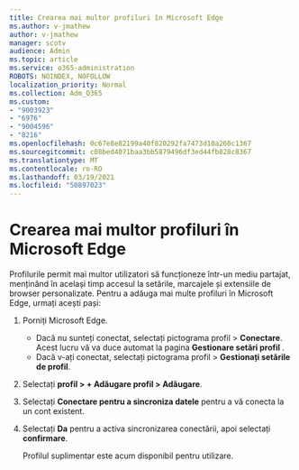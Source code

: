 ```yaml
---
title: Crearea mai multor profiluri în Microsoft Edge
ms.author: v-jmathew
author: v-jmathew
manager: scotv
audience: Admin
ms.topic: article
ms.service: o365-administration
ROBOTS: NOINDEX, NOFOLLOW
localization_priority: Normal
ms.collection: Adm_O365
ms.custom:
- "9003923"
- "6976"
- "9004596"
- "8216"
ms.openlocfilehash: 0c67e8e82199a40f820292fa7473d10a260c1367
ms.sourcegitcommit: c08bed4071baa3bb5879496df3ed44fb828c8367
ms.translationtype: MT
ms.contentlocale: ro-RO
ms.lasthandoff: 03/19/2021
ms.locfileid: "50897023"
---
```

# <a name="create-multiple-profiles-in-microsoft-edge"></a>Crearea mai multor profiluri în Microsoft Edge

Profilurile permit mai multor utilizatori să funcționeze într-un mediu partajat, menținând în același timp accesul la setările, marcajele și extensiile de browser personalizate. Pentru a adăuga mai multe profiluri în Microsoft Edge, urmați acești pași:

1. Porniți Microsoft Edge.
    - Dacă nu sunteți conectat, selectați pictograma profil > **Conectare**. Acest lucru vă va duce automat la pagina **Gestionare setări profil** .
    - Dacă v-ați conectat, selectați pictograma profil > **Gestionați setările de profil**.
2. Selectați **profil > + Adăugare profil > Adăugare**.
3. Selectați **Conectare pentru a sincroniza datele** pentru a vă conecta la un cont existent.
4. Selectați **Da** pentru a activa sincronizarea conectării, apoi selectați **confirmare**.

    Profilul suplimentar este acum disponibil pentru utilizare.
